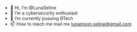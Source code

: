 - 👋 Hi, I’m @LunaSeline
- 👀 I’m a cybersecurity enthusiast
- 🌱 I’m currently pusuing BTech 
- 📫 How to reach me mail me lunamoon.seline@gmail.com

<!---
LunaSeline/LunaSeline is a ✨ special ✨ repository because its `README.md` (this file) appears on your GitHub profile.
You can click the Preview link to take a look at your changes.
--->
